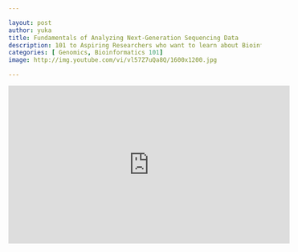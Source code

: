 ```yaml
---

layout: post
author: yuka
title: Fundamentals of Analyzing Next-Generation Sequencing Data
description: 101 to Aspiring Researchers who want to learn about Bioinformatics
categories: [ Genomics, Bioinformatics 101]
image: http://img.youtube.com/vi/vl57Z7uQa8Q/1600x1200.jpg

---
```


<div align="center"><iframe width="560" height="315" src="https://www.youtube.com/embed/vl57Z7uQa8Q" title="Fundamentals of Next Generation Sequencing (NGS) Data Analysis" frameborder="0" allow="accelerometer; autoplay; clipboard-write; encrypted-media; gyroscope; picture-in-picture" allowfullscreen></iframe></div> 